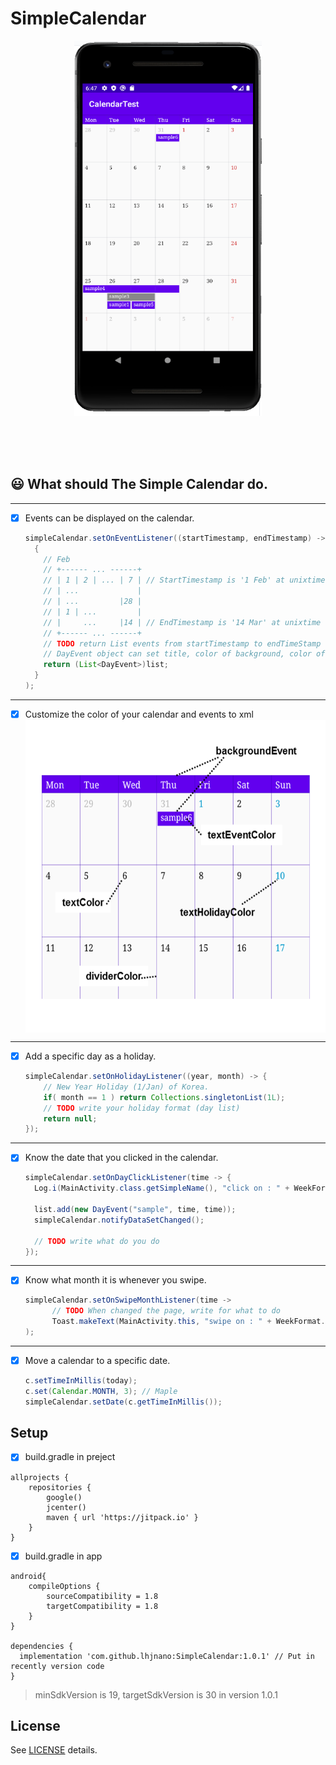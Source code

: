 # SimpleCalendar

<p align="center">
<img src="https://github.com/lhjnano/SimpleCalendar/blob/main/CalendarTest.PNG?raw=true" width="300" height="600" align="center" />
  <br/>
  <br/>
  <br/>
  <br/>
  <br/>
</p>

## :smiley: What should The Simple Calendar do.   

---
- [X] Events can be displayed on the calendar.

  ```java
  simpleCalendar.setOnEventListener((startTimestamp, endTimestamp) ->
    {
      // Feb
      // +------ ... ------+
      // | 1 | 2 | ... | 7 | // StartTimestamp is '1 Feb' at unixtime
      // | ...             |
      // | ...         |28 |
      // | 1 | ...         |
      // |     ...     |14 | // EndTimestamp is '14 Mar' at unixtime
      // +------ ... ------+
      // TODO return List events from startTimestamp to endTimeStamp
      // DayEvent object can set title, color of background, color of title and time.
      return (List<DayEvent>)list;
    }
  );
  ```
---
- [X] Customize the color of your calendar and events to xml
  <img src="https://github.com/lhjnano/SimpleCalendar/blob/main/colorSample.png?raw=true" width="600" height="500" align="center" />
  
---
- [X] Add a specific day as a holiday.
  ```java
  simpleCalendar.setOnHolidayListener((year, month) -> {
      // New Year Holiday (1/Jan) of Korea.
      if( month == 1 ) return Collections.singletonList(1L);
      // TODO write your holiday format (day list)
      return null;
  });
  ```
---
- [X] Know the date that you clicked in the calendar.
  ```java
  simpleCalendar.setOnDayClickListener(time -> {
    Log.i(MainActivity.class.getSimpleName(), "click on : " + WeekFormat.getDateStringBestFmt(new Date(time), "yyyy MM dd"));

    list.add(new DayEvent("sample", time, time));
    simpleCalendar.notifyDataSetChanged();

    // TODO write what do you do
  });
  ```
---
- [X] Know what month it is whenever you swipe.

  ```java
  simpleCalendar.setOnSwipeMonthListener(time ->
        // TODO When changed the page, write for what to do
        Toast.makeText(MainActivity.this, "swipe on : " + WeekFormat.getDateStringBestFmt(new Date(time), "MM"), Toast.LENGTH_SHORT).show()
  );

  ```
---
- [X] Move a calendar to a specific date.

  ```java
  c.setTimeInMillis(today);
  c.set(Calendar.MONTH, 3); // Maple
  simpleCalendar.setDate(c.getTimeInMillis());
  ```


## Setup

- [X] build.gradle in preject 

```
allprojects {
    repositories {
        google()
        jcenter()
        maven { url 'https://jitpack.io' }
    }
}
```

- [X] build.gradle in app

```
android{
    compileOptions {
        sourceCompatibility = 1.8
        targetCompatibility = 1.8
    }
}

dependencies {
  implementation 'com.github.lhjnano:SimpleCalendar:1.0.1' // Put in recently version code 
}

```

> minSdkVersion is 19, targetSdkVersion is 30 in version 1.0.1


## License

See [LICENSE](https://github.com/lhjnano/SimpleCalendar/blob/main/LICENSE) details.

